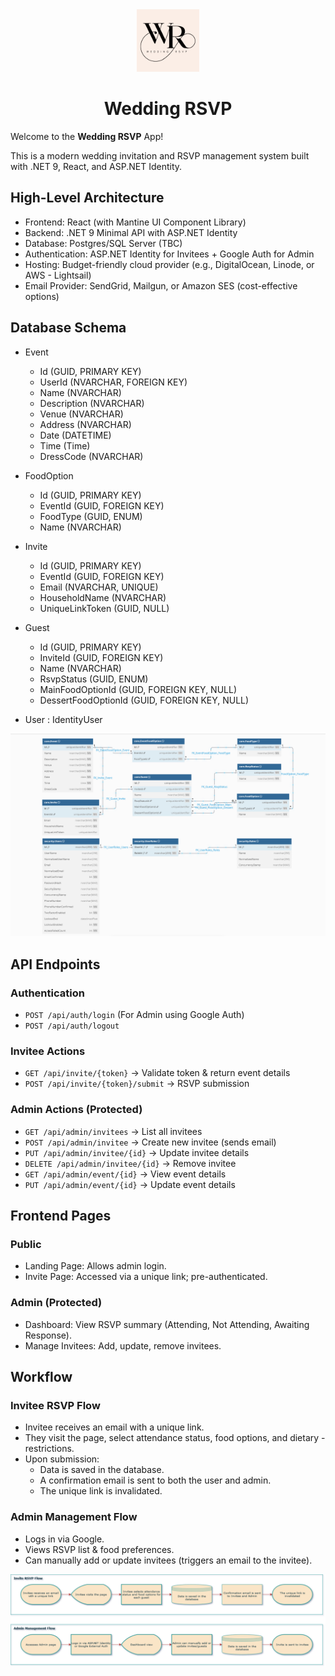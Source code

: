 <div align="center">
    <img src="./_resources/wedding-rsvp-logo.png" alt="logo" width="100px" />
    <h1>Wedding RSVP</h1>
</div>

Welcome to the **Wedding RSVP** App!

This is a modern wedding invitation and RSVP management system built with .NET 9, React, and ASP.NET Identity.

## High-Level Architecture

- Frontend: React (with Mantine UI Component Library)
- Backend: .NET 9 Minimal API with ASP.NET Identity
- Database: Postgres/SQL Server (TBC)
- Authentication: ASP.NET Identity for Invitees + Google Auth for Admin
- Hosting: Budget-friendly cloud provider (e.g., DigitalOcean, Linode, or AWS - Lightsail)
- Email Provider: SendGrid, Mailgun, or Amazon SES (cost-effective options)

## Database Schema

- Event

  - Id (GUID, PRIMARY KEY)
  - UserId (NVARCHAR, FOREIGN KEY)
  - Name (NVARCHAR)
  - Description (NVARCHAR)
  - Venue (NVARCHAR)
  - Address (NVARCHAR)
  - Date (DATETIME)
  - Time (Time)
  - DressCode (NVARCHAR)

- FoodOption

  - Id (GUID, PRIMARY KEY)
  - EventId (GUID, FOREIGN KEY)
  - FoodType (GUID, ENUM)
  - Name (NVARCHAR)

- Invite

  - Id (GUID, PRIMARY KEY)
  - EventId (GUID, FOREIGN KEY)
  - Email (NVARCHAR, UNIQUE)
  - HouseholdName (NVARCHAR)
  - UniqueLinkToken (GUID, NULL)

- Guest

  - Id (GUID, PRIMARY KEY)
  - InviteId (GUID, FOREIGN KEY)
  - Name (NVARCHAR)
  - RsvpStatus (GUID, ENUM)
  - MainFoodOptionId (GUID, FOREIGN KEY, NULL)
  - DessertFoodOptionId (GUID, FOREIGN KEY, NULL)

- User : IdentityUser

![entity-relationship-diagram](./_resources/entity-relationship-diagram.png)

## API Endpoints

### Authentication

- `POST /api/auth/login` (For Admin using Google Auth)
- `POST /api/auth/logout`

### Invitee Actions

- `GET /api/invite/{token}` → Validate token & return event details
- `POST /api/invite/{token}/submit` → RSVP submission

### Admin Actions (Protected)

- `GET /api/admin/invitees` → List all invitees
- `POST /api/admin/invitee` → Create new invitee (sends email)
- `PUT /api/admin/invitee/{id}` → Update invitee details
- `DELETE /api/admin/invitee/{id}` → Remove invitee
- `GET /api/admin/event/{id}` → View event details
- `PUT /api/admin/event/{id}` → Update event details

## Frontend Pages

### Public

- Landing Page: Allows admin login.
- Invite Page: Accessed via a unique link; pre-authenticated.

### Admin (Protected)

- Dashboard: View RSVP summary (Attending, Not Attending, Awaiting Response).
- Manage Invitees: Add, update, remove invitees.

## Workflow

### Invitee RSVP Flow

- Invitee receives an email with a unique link.
- They visit the page, select attendance status, food options, and dietary - restrictions.
- Upon submission:
  - Data is saved in the database.
  - A confirmation email is sent to both the user and admin.
  - The unique link is invalidated.

### Admin Management Flow

- Logs in via Google.
- Views RSVP list & food preferences.
- Can manually add or update invitees (triggers an email to the invitee).

![wedding-rvsp-workflow](./_resources/wedding-rsvp-workflow.png)
